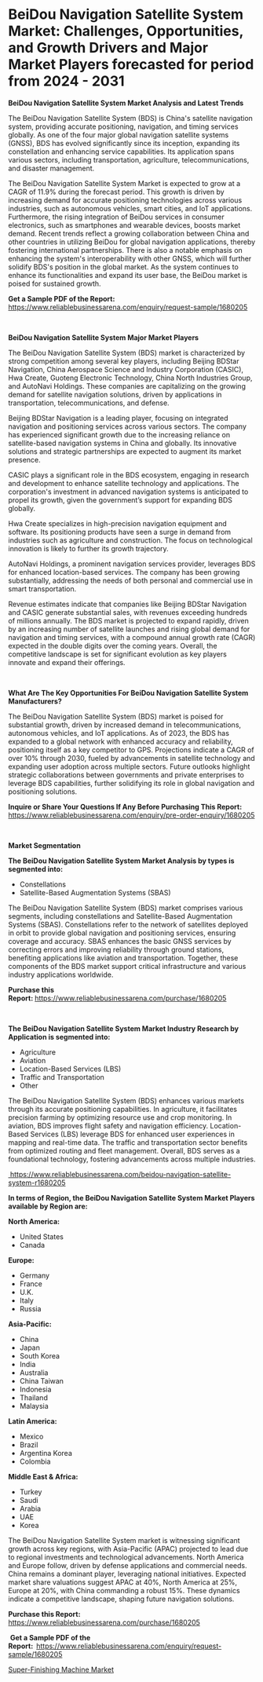 <p><h1>BeiDou Navigation Satellite System Market: Challenges, Opportunities, and Growth Drivers and Major Market Players forecasted for period from 2024 - 2031</h1></p><p><strong>BeiDou Navigation Satellite System Market Analysis and Latest Trends</strong></p>
<p><p>The BeiDou Navigation Satellite System (BDS) is China's satellite navigation system, providing accurate positioning, navigation, and timing services globally. As one of the four major global navigation satellite systems (GNSS), BDS has evolved significantly since its inception, expanding its constellation and enhancing service capabilities. Its application spans various sectors, including transportation, agriculture, telecommunications, and disaster management.</p><p>The BeiDou Navigation Satellite System Market is expected to grow at a CAGR of 11.9% during the forecast period. This growth is driven by increasing demand for accurate positioning technologies across various industries, such as autonomous vehicles, smart cities, and IoT applications. Furthermore, the rising integration of BeiDou services in consumer electronics, such as smartphones and wearable devices, boosts market demand. Recent trends reflect a growing collaboration between China and other countries in utilizing BeiDou for global navigation applications, thereby fostering international partnerships. There is also a notable emphasis on enhancing the system's interoperability with other GNSS, which will further solidify BDS's position in the global market. As the system continues to enhance its functionalities and expand its user base, the BeiDou market is poised for sustained growth.</p></p>
<p><strong>Get a Sample PDF of the Report:&nbsp;</strong> <a href="https://www.reliablebusinessarena.com/enquiry/request-sample/1680205?utm_campaign=1835&utm_medium=2&utm_source=Github&utm_content=ia&utm_term=28122024&utm_id=beidou-navigation-satellite-system">https://www.reliablebusinessarena.com/enquiry/request-sample/1680205</a></p>
<p>&nbsp;</p>
<p><strong>BeiDou Navigation Satellite System Major Market Players</strong></p>
<p><p>The BeiDou Navigation Satellite System (BDS) market is characterized by strong competition among several key players, including Beijing BDStar Navigation, China Aerospace Science and Industry Corporation (CASIC), Hwa Create, Guoteng Electronic Technology, China North Industries Group, and AutoNavi Holdings. These companies are capitalizing on the growing demand for satellite navigation solutions, driven by applications in transportation, telecommunications, and defense.</p><p>Beijing BDStar Navigation is a leading player, focusing on integrated navigation and positioning services across various sectors. The company has experienced significant growth due to the increasing reliance on satellite-based navigation systems in China and globally. Its innovative solutions and strategic partnerships are expected to augment its market presence.</p><p>CASIC plays a significant role in the BDS ecosystem, engaging in research and development to enhance satellite technology and applications. The corporation's investment in advanced navigation systems is anticipated to propel its growth, given the government’s support for expanding BDS globally.</p><p>Hwa Create specializes in high-precision navigation equipment and software. Its positioning products have seen a surge in demand from industries such as agriculture and construction. The focus on technological innovation is likely to further its growth trajectory.</p><p>AutoNavi Holdings, a prominent navigation services provider, leverages BDS for enhanced location-based services. The company has been growing substantially, addressing the needs of both personal and commercial use in smart transportation.</p><p>Revenue estimates indicate that companies like Beijing BDStar Navigation and CASIC generate substantial sales, with revenues exceeding hundreds of millions annually. The BDS market is projected to expand rapidly, driven by an increasing number of satellite launches and rising global demand for navigation and timing services, with a compound annual growth rate (CAGR) expected in the double digits over the coming years. Overall, the competitive landscape is set for significant evolution as key players innovate and expand their offerings.</p></p>
<p>&nbsp;</p>
<p><strong>What Are The Key Opportunities For BeiDou Navigation Satellite System Manufacturers?</strong></p>
<p><p>The BeiDou Navigation Satellite System (BDS) market is poised for substantial growth, driven by increased demand in telecommunications, autonomous vehicles, and IoT applications. As of 2023, the BDS has expanded to a global network with enhanced accuracy and reliability, positioning itself as a key competitor to GPS. Projections indicate a CAGR of over 10% through 2030, fueled by advancements in satellite technology and expanding user adoption across multiple sectors. Future outlooks highlight strategic collaborations between governments and private enterprises to leverage BDS capabilities, further solidifying its role in global navigation and positioning solutions.</p></p>
<p><strong>Inquire or Share Your Questions If Any Before Purchasing This Report:</strong> <a href="https://www.reliablebusinessarena.com/enquiry/pre-order-enquiry/1680205?utm_campaign=1835&utm_medium=2&utm_source=Github&utm_content=ia&utm_term=28122024&utm_id=beidou-navigation-satellite-system">https://www.reliablebusinessarena.com/enquiry/pre-order-enquiry/1680205</a></p>
<p>&nbsp;</p>
<p><strong>Market Segmentation</strong></p>
<p><strong>The BeiDou Navigation Satellite System Market Analysis by types is segmented into:</strong></p>
<p><ul><li>Constellations</li><li>Satellite-Based Augmentation Systems (SBAS)</li></ul></p>
<p><p>The BeiDou Navigation Satellite System (BDS) market comprises various segments, including constellations and Satellite-Based Augmentation Systems (SBAS). Constellations refer to the network of satellites deployed in orbit to provide global navigation and positioning services, ensuring coverage and accuracy. SBAS enhances the basic GNSS services by correcting errors and improving reliability through ground stations, benefiting applications like aviation and transportation. Together, these components of the BDS market support critical infrastructure and various industry applications worldwide.</p></p>
<p><strong>Purchase this Report:&nbsp;</strong><a href="https://www.reliablebusinessarena.com/purchase/1680205?utm_campaign=1835&utm_medium=2&utm_source=Github&utm_content=ia&utm_term=28122024&utm_id=beidou-navigation-satellite-system">https://www.reliablebusinessarena.com/purchase/1680205</a></p>
<p>&nbsp;</p>
<p><strong>The BeiDou Navigation Satellite System Market Industry Research by Application is segmented into:</strong></p>
<p><ul><li>Agriculture</li><li>Aviation</li><li>Location-Based Services (LBS)</li><li>Traffic and Transportation</li><li>Other</li></ul></p>
<p><p>The BeiDou Navigation Satellite System (BDS) enhances various markets through its accurate positioning capabilities. In agriculture, it facilitates precision farming by optimizing resource use and crop monitoring. In aviation, BDS improves flight safety and navigation efficiency. Location-Based Services (LBS) leverage BDS for enhanced user experiences in mapping and real-time data. The traffic and transportation sector benefits from optimized routing and fleet management. Overall, BDS serves as a foundational technology, fostering advancements across multiple industries.</p></p>
<p><a href="https://www.reliablebusinessarena.com/beidou-navigation-satellite-system-r1680205?utm_campaign=1835&utm_medium=2&utm_source=Github&utm_content=ia&utm_term=28122024&utm_id=beidou-navigation-satellite-system">&nbsp;https://www.reliablebusinessarena.com/beidou-navigation-satellite-system-r1680205</a></p>
<p><strong>In terms of Region, the BeiDou Navigation Satellite System Market Players available by Region are:</strong></p>
<p>
    <p> <strong> North America: </strong>
        <ul>
            <li>United States</li>
            <li>Canada</li>
        </ul>
        </p> 
    <p> <strong> Europe: </strong>
        <ul>
            <li>Germany</li>
            <li>France</li>
            <li>U.K.</li>
            <li>Italy</li>
            <li>Russia</li>
        </ul>
        </p> 
    <p> <strong> Asia-Pacific: </strong>
        <ul>
            <li>China</li>
            <li>Japan</li>
            <li>South Korea</li>
            <li>India</li>
            <li>Australia</li>
            <li>China Taiwan</li>
            <li>Indonesia</li>
            <li>Thailand</li>
            <li>Malaysia</li>
        </ul>
        </p> 
    <p> <strong> Latin America: </strong>
        <ul>
            <li>Mexico</li>
            <li>Brazil</li>
            <li>Argentina Korea</li>
            <li>Colombia</li>
        </ul>
        </p> 
    <p> <strong> Middle East & Africa: </strong>
        <ul>
            <li>Turkey</li>
            <li>Saudi</li>
            <li>Arabia</li>
            <li>UAE</li>
            <li>Korea</li>
        </ul>
    </p>
    </p>
<p><p>The BeiDou Navigation Satellite System market is witnessing significant growth across key regions, with Asia-Pacific (APAC) projected to lead due to regional investments and technological advancements. North America and Europe follow, driven by defense applications and commercial needs. China remains a dominant player, leveraging national initiatives. Expected market share valuations suggest APAC at 40%, North America at 25%, Europe at 20%, with China commanding a robust 15%. These dynamics indicate a competitive landscape, shaping future navigation solutions.</p></p>
<p><strong>Purchase this Report: </strong><a href="https://www.reliablebusinessarena.com/purchase/1680205?utm_campaign=1835&utm_medium=2&utm_source=Github&utm_content=ia&utm_term=28122024&utm_id=beidou-navigation-satellite-system">https://www.reliablebusinessarena.com/purchase/1680205</a></p>
<p>&nbsp;<strong>Get a Sample PDF of the Report:&nbsp;&nbsp;</strong><a href="https://www.reliablebusinessarena.com/enquiry/request-sample/1680205?utm_campaign=1835&utm_medium=2&utm_source=Github&utm_content=ia&utm_term=28122024&utm_id=beidou-navigation-satellite-system">https://www.reliablebusinessarena.com/enquiry/request-sample/1680205</a></p>
<p><strong></strong></p>
<p><p><a href="https://github.com/XavierTyler76/Market-Research-Report-List-1/blob/main/super-finishing-machine-market.md?utm_campaign=1835&utm_medium=2&utm_source=Github&utm_content=ia&utm_term=28122024&utm_id=beidou-navigation-satellite-system">Super-Finishing Machine Market</a></p></p>